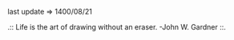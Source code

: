 last update&nbsp;=>&nbsp;1400/08/21


.:: Life is the art of drawing without an eraser. -John W. Gardner  ::.